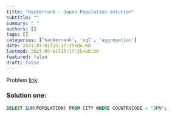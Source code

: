 ```yaml
---
title: "Hackerrank - Japan Population solution"
subtitle: ""
summary: " "
authors: []
tags: []
categories: ['hackerrank', 'sql', 'aggregation']
date: 2021-05-01T15:17:25+06:00
lastmod: 2021-05-01T15:17:25+06:00
featured: false
draft: false
---
```

Problem [link](https://www.hackerrank.com/challenges/japan-population)

### Solution one:

```sql
SELECT SUM(POPULATION) FROM CITY WHERE COUNTRYCODE = "JPN";
```
